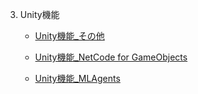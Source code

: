 3. Unity機能
   - [Unity機能_その他](3_1_Other/3_1_Other.md)

   -  <a href="https://drive.google.com/drive/folders/1gUOwsJvWfTcIOitGhQpPudrnVWQn3IiW" target="_blank">Unity機能_NetCode for GameObjects</a>

   -  <a href="https://drive.google.com/drive/folders/1Qxd4PeikBb7pztRt8RDlirOxi1tCofYk" target="_blank">Unity機能_MLAgents</a>

